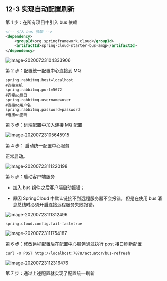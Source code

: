 ## 12-3 实现自动配置刷新

第 1 步：在所有项目中引入 bus 依赖

```xml
<!-- 引入 bus 依赖 -->
<dependency>
    <groupId>org.springframework.cloud</groupId>
    <artifactId>spring-cloud-starter-bus-amqp</artifactId>
</dependency>
```

![image-20200723104333906](https://tva1.sinaimg.cn/large/008i3skNgy1gvu88qrbnrj31ks074jsw.jpg)

第 2 步：配置统一配置中心连接到 MQ

```properties
spring.rabbitmq.host=localhost											#连接主机
spring.rabbitmq.port=5672														#连接mq端口
spring.rabbitmq.username=user												#连接mq用户名
spring.rabbitmq.password=password										#连接mq密码
```

第 3 步：远端配置中加入连接 MQ 配置

![image-20200723105645915](https://tva1.sinaimg.cn/large/008i3skNgy1gvu88t4iayj31vq0d0gnx.jpg)


第 4 步： 启动统一配置中心服务

正常启动。

![image-20200723111220198](https://tva1.sinaimg.cn/large/008i3skNgy1gvu88x2ki8j322m06mdk6.jpg)

第 5 步：启动客户端服务

+ 加入 bus 组件之后客户端启动报错；

- 原因 SpringCloud 中默认链接不到远程服务器不会报错，但是在使用 bus 消息总线时必须开启连接远程服务失败报错。

![image-20200723111312496](https://tva1.sinaimg.cn/large/008i3skNgy1gvu88zkl55j31y60bamz5.jpg)

```properties
spring.cloud.config.fail-fast=true
```

![image-20200723111754187](https://tva1.sinaimg.cn/large/008i3skNgy1gvu8920ictj31p80baaej.jpg)


第 6 步：修改远程配置后在配置中心服务通过执行 post 接口刷新配置

```markdown
curl -X POST http://localhost:7878/actuator/bus-refresh
```

![image-20200723112316476](https://tva1.sinaimg.cn/large/008i3skNgy1gwunz9ppi6j31si02ojrv.jpg)

第 7 步：通过上述配置就实现了配置统一刷新

